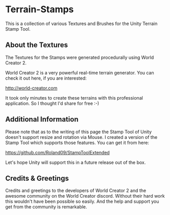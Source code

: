 # Terrain-Stamps

This is a collection of various Textures and Brushes for the Unity Terrain Stamp Tool.

## About the Textures

The Textures for the Stamps were generated procedurally using World Creator 2. 

World Creator 2 is a very powerful real-time terrain generator. You can check it out here, if you are interested:

http://world-creator.com

It took only minutes to create these terrains with this professional application. So I thought I'd share for free :-)

## Additional Information

Please note that as to the writing of this page the Stamp Tool of Unity doesn't support resize and rotation via Mouse. I created a version of the Stamp Tool which supports those features. You can get it from here:

https://github.com/Roland09/StampToolExtended

Let's hope Unity will support this in a future release out of the box.

## Credits & Greetings

Credits and greetings to the developers of World Creator 2 and the awesome community on the World Creator discord. Without their hard work this wouldn't have been possible so easily. And the help and support you get from the community is remarkable.



